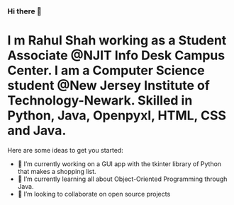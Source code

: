 ### Hi there 👋
# I m Rahul Shah working as a Student Associate @NJIT Info Desk Campus Center. I am a Computer Science student @New Jersey Institute of Technology-Newark.  Skilled in Python, Java, Openpyxl, HTML, CSS and Java.

Here are some ideas to get you started:

- 🔭 I’m currently working on a GUI app with the tkinter library of Python that makes a shopping list. 
- 🌱 I’m currently learning all about Object-Oriented Programming through Java.
- 👯 I’m looking to collaborate on open source projects

